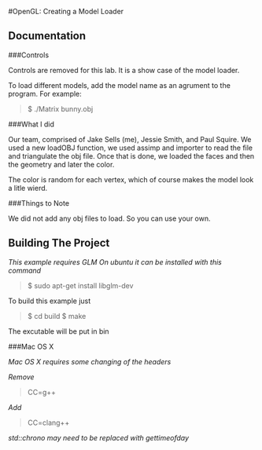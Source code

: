 #OpenGL: Creating a Model Loader

Documentation
-------------

###Controls

Controls are removed for this lab. It is a show case of the model loader.

To load different models, add the model name as an agrument to the program.
For example:

>$ ./Matrix bunny.obj

###What I did

Our team, comprised of Jake Sells (me), Jessie Smith, and Paul Squire.
We used a new loadOBJ function, we used assimp and importer to read the file
and triangulate the obj file. Once that is done, we loaded the faces and then
the geometry and later the color.

The color is random for each vertex, which of course makes the model look a
litle wierd.

###Things to Note

We did not add any obj files to load. So you can use your own.


Building The Project
--------------------

*This example requires GLM*
*On ubuntu it can be installed with this command*

>$ sudo apt-get install libglm-dev

To build this example just 

>$ cd build
>$ make

The excutable will be put in bin

###Mac OS X

*Mac OS X requires some changing of the headers*

*Remove*
>CC=g++

*Add*
>CC=clang++

*std::chrono may need to be replaced with gettimeofday*
